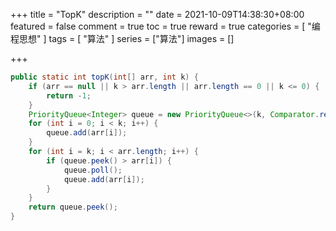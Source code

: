 +++
title = "TopK"
description = ""
date = 2021-10-09T14:38:30+08:00
featured = false
comment = true
toc = true
reward = true
categories = [
  "编程思想"
]
tags = [
  "算法"
]
series = ["算法"]
images = []

+++



```java
public static int topK(int[] arr, int k) {
    if (arr == null || k > arr.length || arr.length == 0 || k <= 0) {
        return -1;
    }
    PriorityQueue<Integer> queue = new PriorityQueue<>(k, Comparator.reverseOrder());
    for (int i = 0; i < k; i++) {
        queue.add(arr[i]);
    }
    for (int i = k; i < arr.length; i++) {
        if (queue.peek() > arr[i]) {
            queue.poll();
            queue.add(arr[i]);
        }
    }
    return queue.peek();
}
```

